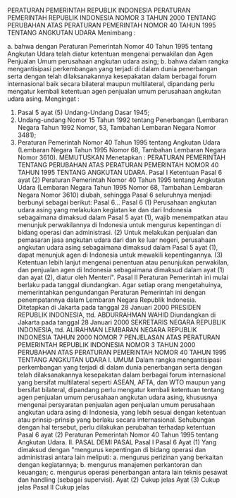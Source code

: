  PERATURAN PEMERINTAH REPUBLIK INDONESIA PERATURAN PEMERINTAH REPUBLIK INDONESIA NOMOR 3 TAHUN 2000 TENTANG PERUBAHAN ATAS PERATURAN PEMERINTAH NOMOR 40 TAHUN 1995 TENTANG ANGKUTAN UDARA
Menimbang :

a. bahwa dengan Peraturan Pemerintah Nomor 40 Tahun 1995 tentang Angkutan Udara telah diatur ketentuan mengenai perwakilan dan Agen Penjualan Umum perusahaan angkutan udara asing;
b. bahwa dalam rangka mengantisipasi perkembangan yang terjadi di dalam dunia penerbangan serta dengan telah dilaksanakannya kesepakatan dalam berbagai forum internasional baik secara bilateral maupun multilateral, dipandang perlu mengatur kembali ketentuan agen penjualan umum perusahaan angkutan udara asing.
Mengingat :

1. Pasal 5 ayat (5) Undang-Undang Dasar 1945;
2. Undang-undang Nomor 15 Tahun 1992 tentang Penerbangan (Lembaran Negara Tahun 1992 Nomor, 53, Tambahan Lembaran Negara Nomor 3481);
3. Peraturan Pemerintah Nomor 40 Tahun 1995 tentang Angkutan Udara (Lembaran Negara Tahun 1995 Nomor 68, Tambahan Lembaran Negara Nomor 3610). MEMUTUSKAN Menetapkan : PERATURAN PEMERINTAH TENTANG PERUBAHAN ATAS PERATURAN PEMERINTAH NOMOR 40 TAHUN 1995 TENTANG ANGKUTAN UDARA.
Pasal I
Ketentuan Pasal 6 ayat (2) Peraturan Pemerintah Nomor 40 Tahun 1995 tentang Angkutan Udara (Lembaran Negara Tahun 1995 Nomor 68, Tambahan Lembaran Negara Nomor 3610) diubah, sehingga Pasal 6 seluruhnya menjadi berbunyi sebagai berikut: Pasal 6...
Pasal 6
(1) Perusahaan angkutan udara asing yang melakukan kegiatan ke dan dari Indonesia sebagaimana dimaksud dalam Pasal 5 ayat (1), wajib menempatkan atau menunjuk perwakilannya di Indonesia untuk mengurus kepentingan di bidang operasi dan administrasi.
(2) Untuk melakukan penjualan dan pemasaran jasa angkutan udara dari dan ke luar negeri, perusahaan angkutan udara asing sebagaimana dimaksud dalam Pasal 5 ayat (1), dapat menunjuk agen di Indonesia untuk mewakili kepentingannya.
(3) Ketentuan lebih lanjut mengenai penentuan atau penunjukan perwakilan, dan penjualan agen di Indonesia sebagaimana dimaksud dalam ayat (1) dan ayat (2), diatur oleh Menteri".
Pasal II
Peraturan Pemerintah ini mulai berlaku pada tanggal diundangkan.
Agar setiap orang mengetahuinya, memerintahkan pengundangan Peraturan Pemerintah ini dengan penempatannya dalam Lembaran Negara Republik Indonesia. Ditetapkan di Jakarta pada tanggal 28 Januari 2000 PRESIDEN REPUBLIK INDONESIA, ttd. ABDURRAHMAN WAHID Diundangkan di Jakarta pada tanggal 28 Januari 2000 SEKRETARIS NEGARA REPUBLIK INDONESIA, ttd. ALIRAHMAN LEMBARAN NEGARA REPUBLIK INDONESIA TAHUN 2000 NOMOR 7 PENJELASAN ATAS PERATURAN PEMERINTAH REPUBLIK INDONESIA NOMOR 3 TAHUN 2000 PERUBAHAN ATAS PERATURAN PEMERINTAH NOMOR 40 TAHUN 1995 TENTANG ANGKUTAN UDARA I. UMUM Dalam rangka mengantisipasi perkembangan yang terjadi di dalam dunia penerbangan serta dengan telah dilaksanakannya kesepakatan dalam berbagai forum internasional yang bersifat multilateral seperti ASEAN, AFTA, dan WTO maupun yang bersifat bilateral, dipandang perlu mengatur kembali ketentuan tentang agen penjualan umum perusahaan angkutan udara asing, khususnya mengenai persyaratan penjualan agen penjualan umum perusahaan angkutan udara asing di Indonesia, yang lebih sesuai dengan ketentuan atau prinsip-prinsip yang berlaku secara internasional. Sehubungan dengan hal tersebut, perlu dilakukan perubahan terhadap ketentuan Pasal 6 ayat (2) Peraturan Pemerintah Nomor 40 Tahun 1995 tentang Angkutan Udara. II. PASAL DEMI PASAL
Pasal I
Pasal 6
Ayat (1) Yang dimaksud dengan "mengurus kepentingan di bidang operasi dan administrasi antara lain meliputi:
a. mengurus perizinan yang berkaitan dengan kegiatannya;
b. mengurus manajemen perkantoran dan keuangan;
c. mengurus operasi penerbangan antara lain teknis pesawat dan handling (sebagai supervisi). Ayat (2) Cukup jelas Ayat (3) Cukup jelas
Pasal II
Cukup jelas